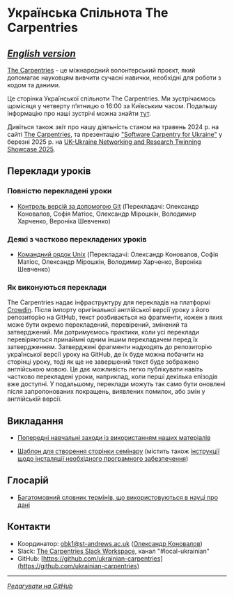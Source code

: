 # Українська Спільнота The Carpentries

[*English version*](https://ukrainian-carpentries.github.io/en/)
---------

[The Carpentries](https://carpentries.org/) - це міжнародний волонтерський проєкт, який допомагає науковцям
вивчити сучасні навички, необхідні для роботи з кодом та даними.

Це сторінка Української спільноти The Carpentries.
Ми зустрічаємось щомісяця у четверту пʼятницю о 16:00 за Київським часом.
Подальшу інформацію про наші зустрічі можна знайти [тут](https://hackmd.io/drNoAPc5QpqH4nWm71YJkg?view).

Дивіться також звіт про нашу діяльність станом на травень 2024 р. на сайті [The Carpentries](https://carpentries.org/blog/2024/05/software-carpentries-translation-efforts-in-ukrainian/), та презентацію ["Software Carpentry for Ukraine"](https://pure.st-andrews.ac.uk/ws/portalfiles/portal/317409931/SoftwareCarpentryForUkraine_Konovalov.pdf) у березні 2025 р. на [UK-Ukraine Networking and Research Twinning Showcase 2025](https://www.digital-ukraine.co.uk/).

## Переклади уроків

### Повністю перекладені уроки

- [Контроль версій за допомогою Git](https://ukrainian-carpentries.github.io/git-novice/) (Перекладачі: Олександр Коновалов, Софія Матіос, Олександр Мірошкін, Володимир Харченко, Вероніка Шевченко)

### Деякі з частково перекладених уроків

- [Командний рядок Unix](https://ukrainian-carpentries.github.io/shell-novice/) (Перекладачі: Олександр Коновалов, Софія Матіос, Олександр Мірошкін, Володимир Харченко, Вероніка Шевченко)

### Як виконуються переклади

The Carpentries надає інфраструктуру для перекладів на платформі [Crowdin](https://crowdin.com/). Після імпорту оригінальної англійської версії уроку з його репозиторію на GitHub, текст розбивається на фрагменти, кожен з яких може бути окремо перекладений, перевірений, змінений та затверджений. Ми дотримуємось практики, коли усі переклади перевіряються принаймні одним іншим перекладачем перед їх затвердженням. Затверджені фрагменти надходять до репозиторію української версії уроку на GitHub, де їх буде можна побачити на сторінці уроку, тоді як ще не завершений текст буде зображено англійською мовою. Це дає можливість легко публікувати навіть частково перекладені уроки, наприклад, коли перші декілька епізодів вже доступні. У подальшому, переклади можуть так само бути оновлені після запропонованих покращень, виявлених помилок, або змін у англійській версії.

## Викладання

- [Попередні навчальні заходи із використанням наших матеріалів](https://ukrainian-carpentries.github.io/trainings)

- [Шаблон для створення сторінки семінару](https://ukrainian-carpentries.github.io/workshop-template/) (містить також [інструкції щодо інсталяції необхідного програмного забезпечення](https://ukrainian-carpentries.github.io/workshop-template/#setup))

## Глосарій

- [Багатомовний словник термінів, що використовуються в науці про дані](https://glosario.carpentries.org/uk/)

## Контакти

- Координатор: [obk1@st-andrews.ac.uk](mailto:obk1@st-andrews.ac.uk) ([Олександр Коновалов](https://olexandr-konovalov.github.io/))
- Slack: [The Carpentries Slack Workspace](https://carpentries.org/about-us/contact/), канал "#local-ukrainian"
- GitHub: [https://github.com/ukrainian-carpentries](https://github.com/ukrainian-carpentries)
  
---------

[*Редагувати на GitHub*](https://github.com/ukrainian-carpentries/ukrainian-carpentries.github.io/edit/main/README.md)
